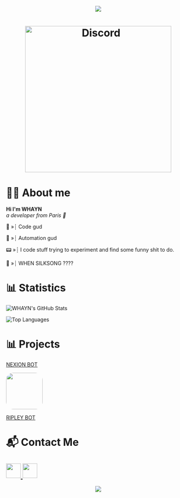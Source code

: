 <p align="center">
<img src="https://komarev.com/ghpvc/?username=whayn&color=000000">
</p>


<h1 align="center"> <img src="https://discord.c99.nl/widget/theme-2/813053611189600307.png" width="400" heigth="85" alt="Discord" /> </h1>


# 👋🏻 About me 
**Hi I'm WHAYN**		
*a developer from Paris 🥖*

💭 »┊ Code gud

🥱 »┊ Automation gud

📟 »┊ I code stuff trying to experiment and find some funny shit to do.

🤨 »┊ WHEN SILKSONG ????

# 📊 Statistics 

![WHAYN's GitHub Stats](https://github-readme-stats.vercel.app/api?username=whayn&count_private=true&show_icons=true&theme=dark)

![Top Languages](https://github-readme-stats.vercel.app/api/top-langs/?username=whayn&theme=dark)

# 📊 Projects

<a href="https://nexion.xyz/">NEXION BOT</a>

<a href="https://ripley.link/">
  <img src="https://www.aht.li/3684413/HRa_zW_1.png" width="100" style="border-radius: 20px;">
</a>

<a href="https://ripley.link/">RIPLEY BOT</a>
# 📬 Contact Me
<a href="https://whayn.github.io/"><img src="https://imgur.com/33SKNgr.png" width="40"> </a> <a href="https://discord.gg/aDq3T9wqHb"><img src="https://imgur.com/FsfAc2T.png" width="40"></a>
-----

<p align="center"> 
  <!-- <a href="https://discord.gg/aDq3T9wqHb"><img src="https://canary.discordapp.com/api/guilds/817811272431173693/embed.png" alt="Discord server"> -->
  <a href="https://github.com/whayn" alt="Latest Commit">
     <img src="https://img.shields.io/github/watchers/whayn/whayn?logo=CBS&style=flat&color=green" /></a>
  </a>
</p>
